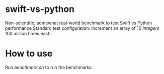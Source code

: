 # swift-vs-python
Non-scientific, somewhat real-world benchmark to test Swift vs Python performance
Standard test configuration: Increment an array of 10 *integers* 100 million times each.

# How to use
Run *benchmark.sh* to run the benchmarks.
